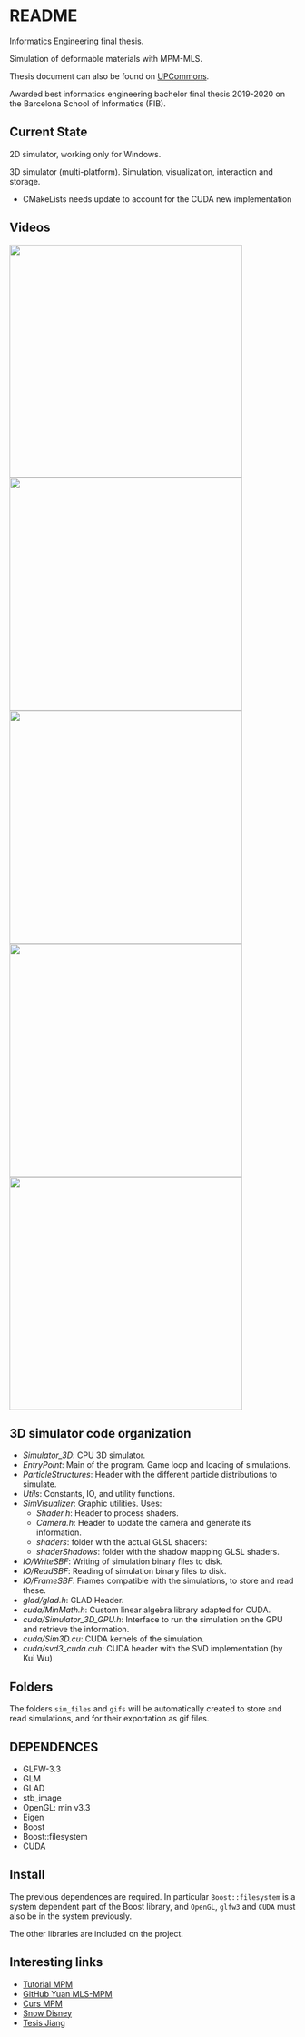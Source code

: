 # README

Informatics Engineering final thesis.

Simulation of deformable materials with MPM-MLS.

Thesis document can also be found on [UPCommons](https://upcommons.upc.edu/handle/2117/190540).

Awarded best informatics engineering bachelor final thesis 2019-2020 on the Barcelona School of Informatics  (FIB).

## Current State
2D simulator, working only for Windows.

3D simulator (multi-platform). Simulation, visualization, interaction and storage.
- CMakeLists needs update to account for the CUDA new implementation

## Videos
<img src="https://github.com/SirKoto/MPMSimulator/blob/master/images/C2.gif?raw=true" width="410px"> <img src="https://github.com/SirKoto/MPMSimulator/blob/master/images/superDeffCor.gif?raw=true" width="410px">
<img src="https://github.com/SirKoto/MPMSimulator/blob/master/images/cmp4.gif?raw=true" width="410px"> <img src="https://github.com/SirKoto/MPMSimulator/blob/master/images/snow2.gif?raw=true" width="410px">
<img src="https://github.com/SirKoto/MPMSimulator/blob/master/images/hoursand1.gif?raw=true" width="410px">

## 3D simulator code organization
- _Simulator\_3D_: CPU 3D simulator.
- _EntryPoint_: Main of the program. Game loop and loading of simulations.
- _ParticleStructures_: Header with the different particle distributions to simulate.
- _Utils_: Constants, IO, and utility functions.
- _SimVisualizer_: Graphic utilities. Uses:
    - _Shader.h_: Header to process shaders.
    - _Camera.h_: Header to update the camera and generate its information.
    - *shaders*: folder with the actual GLSL shaders:
    - *shaderShadows*: folder with the shadow mapping GLSL shaders.
- _IO/WriteSBF_: Writing of simulation binary files to disk.
- _IO/ReadSBF_: Reading of simulation binary files to disk.
- _IO/FrameSBF_: Frames compatible with the simulations, to store and read these.
- _glad/glad.h_: GLAD Header.
- _cuda/MinMath.h_: Custom linear algebra library adapted for CUDA.
- _cuda/Simulator_3D_GPU.h_: Interface to run the simulation on the GPU and retrieve the information.
- _cuda/Sim3D.cu_: CUDA kernels of the simulation.
- _cuda/svd3_cuda.cuh_: CUDA header with the SVD implementation (by Kui Wu)

## Folders
The folders `sim_files` and `gifs` will be automatically created to store and read simulations, and for their exportation as gif files.

## DEPENDENCES
* GLFW-3.3
* GLM
* GLAD
* stb_image
* OpenGL: min v3.3
* Eigen
* Boost
* Boost::filesystem
* CUDA

## Install
The previous dependences are required. In particular `Boost::filesystem` is a system dependent part of the Boost library, and `OpenGL`, `glfw3` and `CUDA` must also be in the system previously.

The other libraries are included on the project.

## Interesting links

* [Tutorial MPM](https://nialltl.neocities.org/articles/mpm_guide.html)
* [GitHub Yuan MLS-MPM](https://github.com/yuanming-hu/taichi_mpm/)
* [Curs MPM](https://www.seas.upenn.edu/~cffjiang/research/mpmcourse/mpmcourse.pdf)
* [Snow Disney](http://alexey.stomakhin.com/research/siggraph2013_snow.pdf)
* [Tesis Jiang](https://www.math.ucla.edu/~jteran/student_thesis/jiang.pdf)


